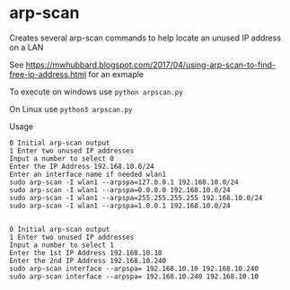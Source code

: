 # arp-scan
Creates several arp-scan commands to help locate an unused IP address on a LAN

See https://mwhubbard.blogspot.com/2017/04/using-arp-scan-to-find-free-ip-address.html for an exmaple

To execute on windows use ```python arpscan.py``` 

On Linux use ```python3 arpscan.py```

Usage
```
0 Initial arp-scan output
1 Enter two unused IP addresses
Input a number to select 0
Enter the IP Address 192.168.10.0/24
Enter an interface name if needed wlan1
sudo arp-scan -I wlan1 --arpspa=127.0.0.1 192.168.10.0/24
sudo arp-scan -I wlan1 --arpspa=0.0.0.0 192.168.10.0/24
sudo arp-scan -I wlan1 --arpspa=255.255.255.255 192.168.10.0/24
sudo arp-scan -I wlan1 --arpspa=1.0.0.1 192.168.10.0/24


0 Initial arp-scan output
1 Enter two unused IP addresses
Input a number to select 1
Enter the 1st IP Address 192.168.10.10
Enter the 2nd IP Address 192.168.10.240
sudo arp-scan interface --arpspa= 192.168.10.10 192.168.10.240
sudo arp-scan interface --arpspa= 192.168.10.240 192.168.10.10
```

